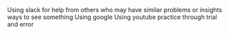 Using slack for help from others who may have similar problems or insights ways to see something
Using google
Using youtube
practice through trial and error
